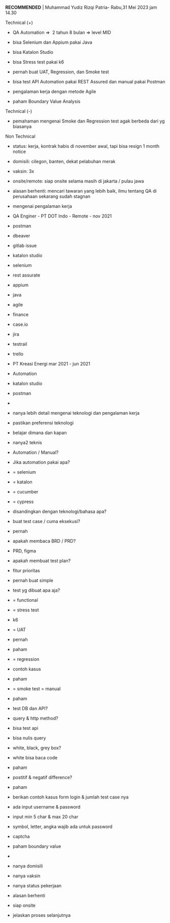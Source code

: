 **RECOMMENDED** | Muhammad Yudiz Rizqi Patria- Rabu,31 Mei 2023 jam 14.30  

  

Technical (+)  

- QA Automation =>  2 tahun 8 bulan => level MID  
    
- bisa Selenium dan Appium pakai Java  
    
- bisa Katalon Studio  
    
- bisa Stress test pakai k6  
    
- pernah buat UAT, Regression, dan Smoke test  
    
- bisa test API Automation pakai REST Assured dan manual pakai Postman  
    
- pengalaman kerja dengan metode Agile  
    
- paham Boundary Value Analysis  
    

Technical (-)  

- pemahaman mengenai Smoke dan Regression test agak berbeda dari yg biasanya  
    

Non Technical  

- status: kerja, kontrak habis di november awal, tapi bisa resign 1 month notice  
    
- domisili: cilegon, banten, dekat pelabuhan merak  
    
- vaksin: 3x  
    
- onsite/remote: siap onsite selama masih di jakarta / pulau jawa  
    
- alasan berhenti: mencari tawaran yang lebih baik, ilmu tentang QA di perusahaan sekarang sudah stagnan  
    

  

  

- mengenai pengalaman kerja  
    

- QA Enginer - PT DOT Indo - Remote - nov 2021  
    

- postman  
    
- dbeaver  
    
- gitlab issue  
    
- katalon studio  
    
- selenium  
    
- rest assurate  
    
- appium  
    
- java  
    
- agile  
    
- finance  
    
- case.io  
    
- jira  
    
- testrail  
    
- trello  
    

- PT Kreasi Energi mar 2021 - jun 2021  
    

- Automation  
    
- katalon studio  
    
- postman  
    

-   
    

- nanya lebih detail mengenai teknologi dan pengalaman kerja  
    
- pastikan preferensi teknologi  
    
- belajar dimana dan kapan  
    
- nanya2 teknis  
    

- Automation / Manual?  
    
- Jika automation pakai apa?  
    

- = selenium  
    
- = katalon  
    
- = cucumber  
    
- = cypress  
    
- disandingkan dengan teknologi/bahasa apa?  
    

- buat test case / cuma eksekusi?  
    

- pernah   
    
- apakah membaca BRD / PRD?  
    

- PRD, figma  
    

- apakah membuat test plan?  
    

- fitur prioritas  
    
- pernah buat simple  
    

- test yg dibuat apa aja?  
    

- = functional  
    
- = stress test  
    

- k6  
    

- = UAT  
    

- pernah  
    
- paham  
    

- = regression  
    

- contoh kasus  
    
- paham  
    

- = smoke test = manual  
    

- paham  
    

- test DB dan API?  
    

- query & http method?  
    

- bisa test api  
    
- bisa nulis query  
    

- white, black, grey box?  
    

- white bisa baca code  
    
- paham  
    

- postitif & negatif difference?  
    

- paham  
    

- berikan contoh kasus form login & jumlah test case nya  
    

- ada input username & password  
    
- input min 5 char & max 20 char  
    
- symbol, letter, angka wajib ada untuk password  
    
- captcha  
    
- paham boundary value  
    
-   
    

- nanya domisili  
    
- nanya vaksin  
    
- nanya status pekerjaan  
    
- alasan berhenti  
    
- siap onsite  
    
- jelaskan proses selanjutnya